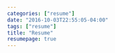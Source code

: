 ```yaml
---
categories: ["resume"]
date: "2016-10-03T22:55:05-04:00"
tags: ["resume"]
title: "Resume"
resumepage: true
---
```

